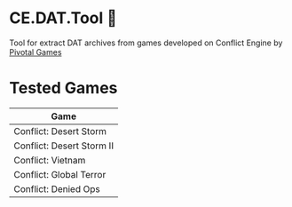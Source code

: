# CE.DAT.Tool :see_no_evil:
Tool for extract DAT archives from games developed on Conflict Engine by [Pivotal Games](https://en.wikipedia.org/wiki/Pivotal_Games)

# Tested Games
| Game   | 
|---      |
| Conflict: Desert Storm |
| Conflict: Desert Storm II |
| Conflict: Vietnam |
| Conflict: Global Terror |
| Conflict: Denied Ops |